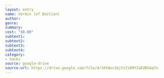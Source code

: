 ```yaml
---
layout: entry 
name: Vermin (of Bastion)
author: 
genre: 
summary: 
cost: "$0.00"
subtext1: 
subtext2: 
subtext3: 
subtext4: 
category:
- hacks
source: google-drive
source-url: https://drive.google.com/file/d/10tWxv1bjYzZiKMYZaEdBSAq7viYOg5n7/view?usp%3Ddrivesdk
---
```

